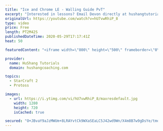 ```yaml
---
title: "Ice and Chrome LE - Walling Guide PvT"
excerpt: "Interested in lessons? Email Devon directly at hushangtutorials@outlook.com ------------------------------------------------------------------------------------------------------- Want to support HuShang Tutorials directly? Patreon is a website where you can contribute a monthly donation that will help"
originalUrl: https://youtube.com/watch?v=hU7vwRhiP_8
type: video
price: Free
length: PT2M42S
publishedDateTime: 2020-05-29T17:17:41Z
heat: 50

featuredContent: "<iframe width=\"800\" height=\"500\" frameborder=\"0\" src=\"https://www.youtube.com/embed/hU7vwRhiP_8\" allow=\"accelerometer; autoplay; encrypted-media; gyroscope; picture-in-picture\" allowfullscreen></iframe>"

provider:
  name: HuShang Tutorials
  domain: hushangcoaching.com

topics:
  - StarCraft 2
  - Protoss

images:
  - url: https://i.ytimg.com/vi/hU7vwRhiP_8/maxresdefault.jpg
    width: 1280
    height: 720
    isCached: true

secured: "O+JBvaY9aJzMWUm+8LRAYvtCk9WXaSEaLC5J42wd9Wn/X4m8B7w9gDsYe/tmq00CR9JVi20kRxMvStV8WEJTn/V4cwJ+LEjNdYtblN2+TyHZULh3attu1jAPHyNOrULJKYRQZpGuxxVuzLhTJp8ZO6h7d3iRi5tPgv6YHnmJTX5laELcrVRNNNJRnRFsEU7IeW6oswtweedV1OlFgunnBtANwGLCL3uQlqWhi+XOoMSEDYeSrMd21gZT2uAEdkCcliIhPp4ZmEt99P+AWnNOtobkSBuR40+LEMkp5KTauI1Cmaa4kktJG2MdGJEudVI9Iu/TOCzBl4RO1GPev9DjaLgToOPHsTRUEBQslybVDJ6RDF1qyO4c6MOVewwX5Oj7U1Sybg/MdBFqaU+LQ4ZvQNjxr7J4v1+jVoUHPPOhBjY=;M2sfcCgpfCrzrEK0gwMnFg=="
---
```


